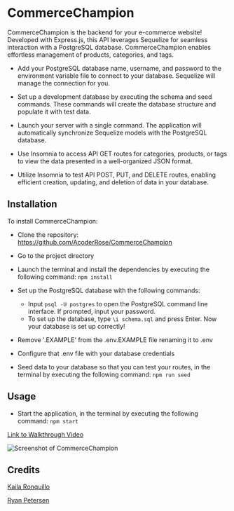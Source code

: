 # CommerceChampion

CommerceChampion is the backend for your e-commerce website! Developed with Express.js, this API leverages Sequelize for seamless interaction with a PostgreSQL database. CommerceChampion enables effortless management of products, categories, and tags.

- Add your PostgreSQL database name, username, and password to the environment variable file to connect to your database. Sequelize will manage the connection for you.

- Set up a development database by executing the schema and seed commands. These commands will create the database structure and populate it with test data.

- Launch your server with a single command. The application will automatically synchronize Sequelize models with the PostgreSQL database.

- Use Insomnia to access API GET routes for categories, products, or tags to view the data presented in a well-organized JSON format.

- Utilize Insomnia to test API POST, PUT, and DELETE routes, enabling efficient creation, updating, and deletion of data in your database.

## Installation

To install CommerceChampion:

- Clone the repository: https://github.com/AcoderRose/CommerceChampion

- Go to the project directory

- Launch the terminal and install the dependencies by executing the following command: `npm install`

- Set up the PostgreSQL database with the following commands:

  - Input `psql -U postgres` to open the PostgreSQL command line interface. If prompted, input your password.
  - To set up the database, type `\i schema.sql` and press Enter.
    Now your database is set up correctly!

- Remove '.EXAMPLE' from the .env.EXAMPLE file renaming it to .env

- Configure that .env file with your database credentials

- Seed data to your database so that you can test your routes, in the terminal by executing the following command: `npm run seed`

## Usage

- Start the application, in the terminal by executing the following command: `npm start`

[Link to Walkthrough Video]()

![Screenshot of CommerceChampion]()

## Credits

[Kaila Ronquillo](https://github.com/girlnotfound)

[Ryan Petersen](https://github.com/RyanPetersen-89)
